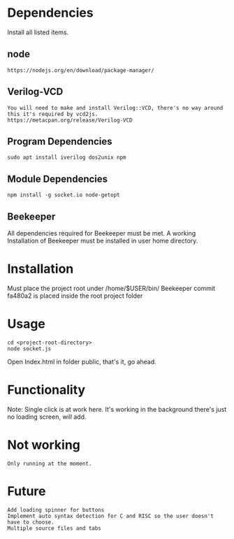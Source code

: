 # Dependencies
Install all listed items.
## node
    https://nodejs.org/en/download/package-manager/
## Verilog-VCD
    You will need to make and install Verilog::VCD, there's no way around this it's required by vcd2js.
    https://metacpan.org/release/Verilog-VCD
## Program Dependencies
    sudo apt install iverilog dos2unix npm
## Module Dependencies
    npm install -g socket.io node-getopt
## Beekeeper
All dependencies required for Beekeeper must be met. A working Installation of Beekeeper must be installed in user home directory.

# Installation
Must place the project root under /home/$USER/bin/
Beekeeper commit fa480a2 is placed inside the root project folder
# Usage
	cd <project-root-directory>
	node socket.js

Open Index.html in folder public, that's it, go ahead.

# Functionality

Note: Single click is at work here. It's working in the background there's just no loading screen, will add.

# Not working
    Only running at the moment.
# Future
	Add loading spinner for buttons
	Implement auto syntax detection for C and RISC so the user doesn't have to choose.
    Multiple source files and tabs
